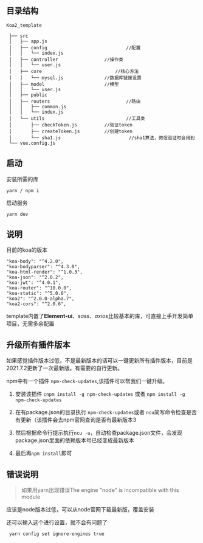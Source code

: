 ## 目录结构
```
Koa2_template

 ├── src
 │   ├── app.js
 │   ├── config 							//配置
 │   │   └── index.js
 │   ├── controller	 				//操作类
 │   │   └── user.js
 │   ├── core				 			//核心方法
 │   │   └── mysql.js	 			//数据库链接设置
 │   ├── model			 			//模型
 │   │   └── user.js
 │   ├── public
 │   ├── routers                			//路由
 │   │   ├── common.js
 │   │   └── index.js
 │   └── utils								//工具类
 │       ├── checkToken.js			//验证token
 │       ├── createToken.js			//创建token
 │       └── sha1.js						 //sha1算法，微信验证时会用到
 └── vue.config.js

```

## 启动

安装所需的库

```
yarn / npm i
```

启动服务

```
yarn dev
```



## 说明

目前的koa的版本

```
"koa-body": "^4.2.0",
"koa-bodyparser": "^4.3.0",
"koa-html-render": "^1.0.3",
"koa-json": "^2.0.2",
"koa-jwt": "^4.0.1",
"koa-router": "^10.0.0",
"koa-static": "^5.0.0",
"koa2": "^2.0.0-alpha.7",
"koa2-cors": "^2.0.6",
```



template内置了**Element-ui**、*sass*、*axios*比较基本的库，可直接上手开发简单项目，无需多余配置



## 升级所有插件版本

如果感觉插件版本过低，不是最新版本的话可以一键更新所有插件版本，目前是2021.7.2更新了一次最新版。有需要的自行更新。

npm中有一个插件 `npm-check-updates`,该插件可以帮我们一键升级。

1. 安装该插件 `cnpm install -g npm-check-updates` 或者 `npm install -g npm-check-updates`
2. 在有package.json的目录执行 `npm-check-updates`或者 `ncu`简写命令检查是否有更新（该插件会去npm官网查询是否有最新版本3

3. 然后根据命令行提示执行`ncu -u`，自动检查package.json文件，会发现package.json里面的依赖版本号已经变成最新版本
4. 最后再`npm install`即可



## 错误说明

> 如果用yarn出现错误The engine "node" is incompatible with this module

应该是node版本过低，可以从node官网下载最新版，覆盖安装

还可以输入这个进行设置，就不会有问题了

```bash
 yarn config set ignore-engines true
```

